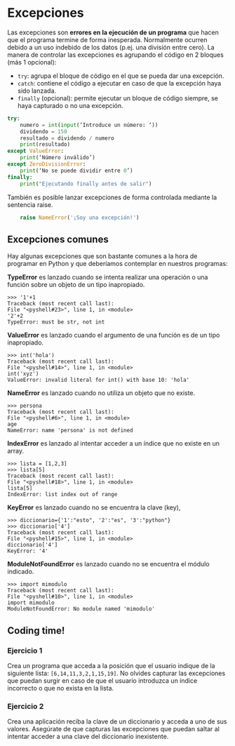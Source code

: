 # Excepciones
Las excepciones son **errores en la ejecución de un programa** que hacen que el programa termine de forma inesperada. Normalmente ocurren debido a un uso indebido de los datos (p.ej. una división entre cero). La manera de controlar las excepciones es agrupando el código en 2 bloques (más 1 opcional):

- `try`: agrupa el bloque de código en el que se pueda dar una excepción.
- `catch`: contiene el código a ejecutar en caso de que la excepción haya
   sido lanzada.
- `finally` (opcional): permite ejecutar un bloque de    código siempre,
   se haya capturado o no una excepción.
   
```python
try:
	numero = int(input(‘Introduce un número: ‘))
	dividendo = 150
	resultado = dividendo / numero
	print(resultado)
except ValueError:
	print(‘Número inválido’)
except ZeroDivisionError:
	print(‘No se puede dividir entre 0’)
finally:
	print("Ejecutando finally antes de salir")
```

También es posible lanzar excepciones de forma controlada mediante la sentencia raise.

```python
    raise NameError('¡Soy una excepción!')
```

## Excepciones comunes
Hay algunas excepciones que son bastante comunes a la hora de programar en Python y que deberíamos contemplar en nuestros programas:

**TypeError**  es lanzado cuando se intenta realizar una operación o una función sobre un objeto de un tipo inapropiado.
```
>>> '1'+1  
Traceback (most recent call last):  
File "<pyshell#23>", line 1, in <module>  
'2'+2  
TypeError: must be str, not int
```

**ValueError**  es lanzado cuando el argumento de una función es de un tipo inapropiado.
```
>>> int('hola')  
Traceback (most recent call last):  
File "<pyshell#14>", line 1, in <module>  
int('xyz')  
ValueError: invalid literal for int() with base 10: 'hola'
```

**NameError**  es lanzado cuando no utiliza un objeto que no existe.
```
>>> persona  
Traceback (most recent call last):  
File "<pyshell#6>", line 1, in <module>  
age  
NameError: name 'persona' is not defined
```

**IndexError** es lanzado al intentar acceder a un índice que no existe en un array.
```
>>> lista = [1,2,3]  
>>> lista[5]  
Traceback (most recent call last):  
File "<pyshell#18>", line 1, in <module>  
lista[5]  
IndexError: list index out of range
```

**KeyError**  es lanzado cuando no se encuentra la clave (key),
```
>>> diccionario={'1':"esto", '2':"es", '3':"python"}  
>>> diccionario['4']  
Traceback (most recent call last):  
File "<pyshell#15>", line 1, in <module>  
diccionario['4']  
KeyError: '4'
```

**ModuleNotFoundError** es lanzado cuando no se encuentra el módulo indicado.
```
>>> import mimodulo  
Traceback (most recent call last):  
File "<pyshell#10>", line 1, in <module>  
import mimodulo  
ModuleNotFoundError: No module named 'mimodulo'
```

## Coding time!

### Ejercicio 1
Crea un programa que acceda a la posición que el usuario indique de la siguiente lista: `[6,14,11,3,2,1,15,19]`. No olvides capturar las excepciones que puedan surgir en caso de que el usuario introduzca un índice incorrecto o que no exista en la lista.

### Ejercicio 2
Crea una aplicación reciba la clave de un diccionario y acceda a uno de sus valores. Asegúrate de que capturas las excepciones que puedan saltar al intentar acceder a una clave del diccionario inexistente.

